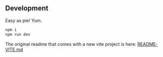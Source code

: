 
## Development

Easy as pie! Yum.

```sh
npm i
npm run dev
```

The original readme that comes with a new vite project is here: [README-VITE.md](./README-VITE.md)